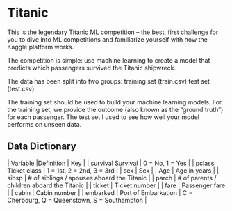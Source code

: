 # Titanic

This is the legendary Titanic ML competition – the best, first challenge for you to dive into ML competitions and familiarize yourself with how the Kaggle platform works.

The competition is simple: use machine learning to create a model that predicts which passengers survived the Titanic shipwreck.

The data has been split into two groups:
training set (train.csv)
test set (test.csv)

The training set should be used to build your machine learning models. For the training set, we provide the outcome (also known as the “ground truth”) for each passenger. 
The test set I used to see how well your model performs on unseen data.

## Data Dictionary

| Variable |Definition	| Key |
| survival	Survival	| 0 = No, 1 = Yes |
| pclass	Ticket class	| 1 = 1st, 2 = 2nd, 3 = 3rd |
| sex	| Sex	|
| Age	| Age in years	|
| sibsp	| # of siblings / spouses aboard the Titanic	|
| parch	| # of parents / children aboard the Titanic	|
| ticket	| Ticket number	|
| fare	| Passenger fare	|
| cabin	| Cabin number	|
| embarked	| Port of Embarkation	| C = Cherbourg, Q = Queenstown, S = Southampton |
